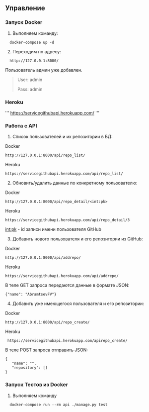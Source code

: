 ## Управление ##
### Запуск Docker ###
1) Выполняем команду: 
```
  docker-compose up -d
 ```
    
2) Переходим по адресу:
```
  http://127.0.0.1:8000/
  ```
  Пользователь админ уже добавлен.
 >User: admin
 >
 >Pass: admin
 ### Heroku ###
 '''
 https://servicegithubapi.herokuapp.com/
 '''
 
 ### Работа с API ###
 1) Список пользователей  и их  репозитории в БД:
 
 Docker
 ```
 http://127.0.0.1:8000/api/repo_list/
 ```
 Heroku
 ```
 https://servicegithubapi.herokuapp.com/api/repo_list/
 ```
 2) Обновить/удалить данные по конкретному пользователю:
 
 Docker
 ```
 http://127.0.0.1:8000/api/repo_detail/<int:pk>
 ```
 Heroku
 ```
 https://servicegithubapi.herokuapp.com/api/repo_detail/3
 ```
 <int:pk> - id записи имени пользователя GitHub
 
 3) Добавить нового пользователя и его репозитории из GitHub:
 
 Docker
 ```
 http://127.0.0.1:8000/api/addrepo/
 ```
 Heroku
 ```
 https://servicegithubapi.herokuapp.com/api/addrepo/
 ```
 В теле GET запроса передаются данные в формате JSON:
 ```
 {"name": "AbramtsevFV"}
 ```
 4) Добавить уже имеющегося пользователя и его репозитории:
 
 Docker
 ```
 http://127.0.0.1:8000/api/repo_create/
 ```
 Heroku
 ```
  https://servicegithubapi.herokuapp.com/apirepo_create/
  ```
 В теле POST запроса отправить JSON:
 ```
 {
    "name": "",
    "repository": []
}
```
### Запуск Тестов из  Docker ###
1. Выполняем команду
```
  docker-compose run --rm api ./manage.py test
```
